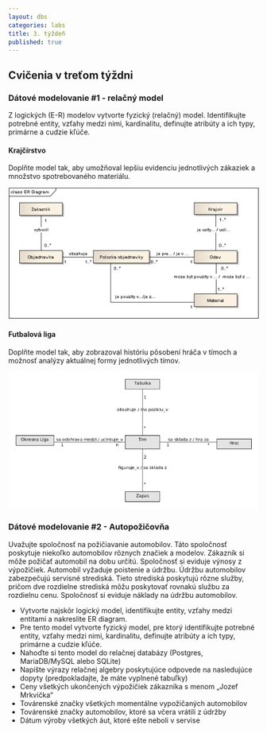 ```yaml
---
layout: dbs
categories: labs
title: 3. týždeň
published: true
---
```

## Cvičenia v treťom týždni

### Dátové modelovanie #1 - relačný model

Z logických (E-R) modelov vytvorte fyzický (relačný) model. Identifikujte potrebné entity, vzťahy medzi nimi,
kardinalitu, definujte atribúty a ich typy, primárne a cudzie kľúče.

#### Krajčírstvo

Doplňte model tak, aby umožňoval lepšiu evidenciu jednotlivých zákaziek a množstvo spotrebovaného materiálu.

![ER-diagram krajcir](/labs/files/lab03/krajcir_zadanie.png "E-R diagram krajcir")

#### Futbalová liga

Doplňte model tak, aby zobrazoval históriu pôsobení hráča v tímoch a možnosť analýzy aktuálnej formy jednotlivých tímov.

![ER-diagram football](/labs/files/lab03/football_zadanie.png "E-R diagram football")

### Dátové modelovanie #2 - Autopožičovňa

Uvažujte spoločnosť na požičiavanie automobilov. Táto spoločnosť poskytuje niekoľko automobilov
rôznych značiek a modelov. Zákazník si môže požičať automobil na dobu určitú. Spoločnosť si eviduje
výnosy z výpožičiek. Automobil vyžaduje poistenie a údržbu. Údržbu automobilov zabezpečujú
servisné strediská. Tieto strediská poskytujú rôzne služby, pričom dve rozdielne strediská môžu
poskytovať rovnakú službu za rozdielnu cenu. Spoločnosť si eviduje náklady na údržbu automobilov.

* Vytvorte najskôr logický model, identifikujte entity, vzťahy medzi entitami a nakreslite ER diagram.
* Pre tento model vytvorte fyzický model, pre ktorý identifikujte potrebné entity, vzťahy medzi nimi, kardinalitu, definujte atribúty a ich typy, primárne a cudzie kľúče.
* Nahoďte si tento model do relačnej databázy (Postgres, MariaDB/MySQL alebo SQLite)
* Napíšte výrazy relačnej algebry poskytujúce odpovede na nasledujúce dopyty (predpokladajte, že máte vyplnené tabuľky)
* Ceny všetkých ukončených výpožičiek zákazníka s menom „Jozef Mrkvička“
* Továrenské značky všetkých momentálne vypožičaných automobilov
* Továrenské značky automobilov, ktoré sa včera vrátili z údržby
* Dátum výroby všetkých áut, ktoré ešte neboli v servise
